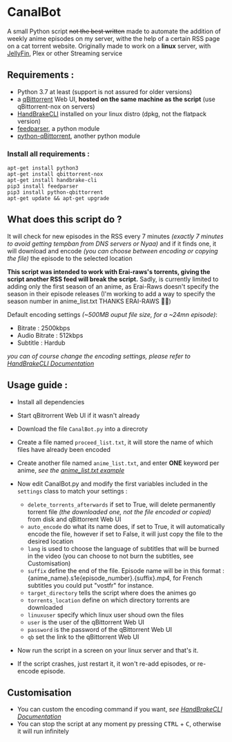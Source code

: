 # CanalBot
A small Python script ~~not the best written~~ made to automate the addition of weekly anime episodes on my server, withe the help of a certain RSS page on a cat torrent website.
Originally made to work on a **linux** server, with [JellyFin](https://github.com/jellyfin/jellyfin), Plex or other Streaming service

## Requirements :
- Python 3.7 at least (support is not assured for older versions)
- a [qBittorrent](https://github.com/qbittorrent/qBittorrent) Web UI, **hosted on the same machine as the script** (use qBittorrent-nox on servers)
- [HandBrakeCLI](https://github.com/HandBrake/HandBrake) installed on your linux distro (dpkg, not the flatpack version)
- [feedparser](https://github.com/kurtmckee/feedparser), a python module
- [python-qBittorrent](https://github.com/v1k45/python-qBittorrent), another python module

### Install all requirements :
```
apt-get install python3
apt-get install qbittorrent-nox
apt-get install handbrake-cli
pip3 install feedparser
pip3 install python-qbittorrent
apt-get update && apt-get upgrade
```

## What does this script do ?
It will check for new episodes in the RSS every 7 minutes *(exactly 7 minutes to avoid getting tempban from DNS servers or Nyaa)* and if it finds one, it will download and encode *(you can choose between encoding or copying the file)* the episode to the selected location

**This script was intended to work with Erai-raws's torrents, giving the script another RSS feed will break the script.**
Sadly, is currently limited to adding only the first season of an anime, as Erai-Raws doesn't specify the season in their episode releases (I'm working to add a way to specify the season number in anime_list.txt THANKS ERAI-RAWS 👏👏)

Default encoding settings *(~500MB ouput file size, for a ~24mn episode)*: 
- Bitrate : 2500kbps
- Audio Bitrate : 512kbps
- Subtitle : Hardub

*you can of course change the encoding settings, please refer to [HandBrakeCLI Documentation](https://handbrake.fr/docs/en/latest/cli/cli-options.html)*

## Usage guide :
- Install all dependencies
- Start qBitrorrent Web UI if it wasn't already
- Download the file `CanalBot.py` into a direcroty
- Create a file named `proceed_list.txt`, it will store the name of which files have already been encoded
- Create another file named `anime_list.txt`, and enter **ONE** keyword per anime, *see the [anime_list.txt example](https://github.com/YazZHh/CanalBot/blob/main/anime_list.txt)*
- Now edit CanalBot.py and modify the first variables included in the `settings` class to match your settings :
  * `delete_torrents_afterwards` if set to True, will delete permanently torrent file *(the downloaded one, not the file encoded or copied)* from disk and qBittorrent Web UI
  * `auto_encode` do what its name does, if set to True, it will automatically encode the file, however if set to False, it will just copy the file to the desired location
  * `lang` is used to choose the language of subtitles that will be burned in the video (you can choose to not burn the subtitles, see Customisation)
  * `suffix` define the end of the file. Episode name will be in this format : {anime_name}.s1e{episode_number}.{suffix}.mp4, for French subtitles you could put "vostfr" for instance.
  * `target_directory` tells the script where does the animes go
  * `torrents_location` define on which directory torrents are downloaded
  * `linuxuser` specify which linux user shoud own the files
  * `user` is the user of the qBittorrent Web UI
  * `password` is the password of the qBittorrent Web UI
  * `qb` set the link to the qBittorrent Web UI

- Now run the script in a screen on your linux server and that's it.
- If the script crashes, just restart it, it won't re-add episodes, or re-encode episode.

## Customisation
- You can custom the encoding command if you want, *see [HandBrakeCLI Documentation](https://handbrake.fr/docs/en/latest/cli/cli-options.html)*
- You can stop the script at any moment py pressing <kbd>CTRL</kbd> + <kbd>C</kbd>, otherwise it will run infinitely
